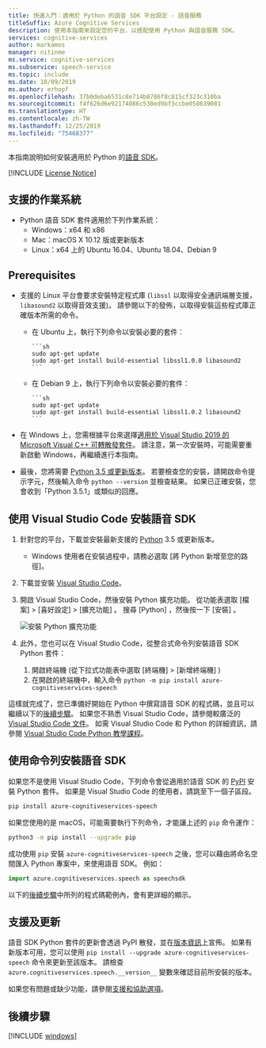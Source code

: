 ```yaml
---
title: 快速入門：適用於 Python 的語音 SDK 平台設定 - 語音服務
titleSuffix: Azure Cognitive Services
description: 使用本指南來設定您的平台，以搭配使用 Python 與語音服務 SDK。
services: cognitive-services
author: markamos
manager: nitinme
ms.service: cognitive-services
ms.subservice: speech-service
ms.topic: include
ms.date: 10/09/2019
ms.author: erhopf
ms.openlocfilehash: 37b0deba6531c8e714b8786f8c815cf323c310ba
ms.sourcegitcommit: f4f626d6e92174086c530ed9bf3ccbe058639081
ms.translationtype: HT
ms.contentlocale: zh-TW
ms.lasthandoff: 12/25/2019
ms.locfileid: "75468377"
---
```

本指南說明如何安裝適用於 Python 的[語音 SDK](~/articles/cognitive-services/speech-service/speech-sdk.md)。

[!INCLUDE [License Notice](~/includes/cognitive-services-speech-service-license-notice.md)]

## <a name="supported-operating-systems"></a>支援的作業系統

- Python 語音 SDK 套件適用於下列作業系統：
  - Windows：x64 和 x86
  - Mac：macOS X 10.12 版或更新版本
  - Linux：x64 上的 Ubuntu 16.04、Ubuntu 18.04、Debian 9

## <a name="prerequisites"></a>Prerequisites

- 支援的 Linux 平台會要求安裝特定程式庫 (`libssl` 以取得安全通訊端層支援，`libasound2` 以取得音效支援)。 請參閱以下的發佈，以取得安裝這些程式庫正確版本所需的命令。

  - 在 Ubuntu 上，執行下列命令以安裝必要的套件：

        ```sh
        sudo apt-get update
        sudo apt-get install build-essential libssl1.0.0 libasound2
        ```

  - 在 Debian 9 上，執行下列命令以安裝必要的套件：

        ```sh
        sudo apt-get update
        sudo apt-get install build-essential libssl1.0.2 libasound2
        ```

- 在 Windows 上，您需根據平台來選擇[適用於 Visual Studio 2019 的 Microsoft Visual C++ 可轉散發套件](https://support.microsoft.com/help/2977003/the-latest-supported-visual-c-downloads)。 請注意，第一次安裝時，可能需要重新啟動 Windows，再繼續進行本指南。
- 最後，您將需要 [Python 3.5 或更新版本](https://www.python.org/downloads/)。 若要檢查您的安裝，請開啟命令提示字元，然後輸入命令 `python --version` 並檢查結果。 如果已正確安裝，您會收到「Python 3.5.1」或類似的回應。

## <a name="install-the-speech-sdk-using-visual-studio-code"></a>使用 Visual Studio Code 安裝語音 SDK

1. 針對您的平台，下載並安裝最新支援的 [Python](https://www.python.org/downloads/) 3.5 或更新版本。
   - Windows 使用者在安裝過程中，請務必選取 [將 Python 新增至您的路徑]。
1. 下載並安裝 [Visual Studio Code](https://code.visualstudio.com/Download)。
1. 開啟 Visual Studio Code，然後安裝 Python 擴充功能。 從功能表選取 [檔案]   > [喜好設定]   > [擴充功能]  。 搜尋 [Python]  ，然後按一下 [安裝]  。

   ![安裝 Python 擴充功能](~/articles/cognitive-services/speech-service/media/sdk/qs-python-vscode-python-extension.png)

1. 此外，您也可以在 Visual Studio Code，從整合式命令列安裝語音 SDK Python 套件：
   1. 開啟終端機 (從下拉式功能表中選取 [終端機]   >  [新增終端機]  )
   1. 在開啟的終端機中，輸入命令 `python -m pip install azure-cognitiveservices-speech`

這樣就完成了，您已準備好開始在 Python 中撰寫語音 SDK 的程式碼，並且可以繼續以下的[後續步驟](#next-steps)。 如果您不熟悉 Visual Studio Code，請參閱較廣泛的 [Visual Studio Code 文件](https://code.visualstudio.com/docs)。 如需 Visual Studio Code 和 Python 的詳細資訊，請參閱 [Visual Studio Code Python 教學課程](https://code.visualstudio.com/docs/python/python-tutorial)。

## <a name="install-the-speech-sdk-using-the-command-line"></a>使用命令列安裝語音 SDK

如果您不是使用 Visual Studio Code，下列命令會從適用於語音 SDK 的 [PyPI](https://pypi.org/) 安裝 Python 套件。 如果是 Visual Studio Code 的使用者，請跳至下一個子區段。

```sh
pip install azure-cognitiveservices-speech
```

如果您使用的是 macOS，可能需要執行下列命令，才能讓上述的 `pip` 命令運作：

```sh
python3 -m pip install --upgrade pip
```

成功使用 `pip` 安裝 `azure-cognitiveservices-speech` 之後，您可以藉由將命名空間匯入 Python 專案中，來使用語音 SDK。 例如：

```py
import azure.cognitiveservices.speech as speechsdk
```

以下的[後續步驟](#next-steps)中所列的程式碼範例內，會有更詳細的顯示。

## <a name="support-and-updates"></a>支援及更新

語音 SDK Python 套件的更新會透過 PyPI 散發，並在[版本資訊](~/articles/cognitive-services/speech-service/releasenotes.md)上宣佈。
如果有新版本可用，您可以使用 `pip install --upgrade azure-cognitiveservices-speech` 命令來更新至該版本。
請檢查 `azure.cognitiveservices.speech.__version__` 變數來確認目前所安裝的版本。

如果您有問題或缺少功能，請參閱[支援和協助選項](~/articles/cognitive-services/speech-service/support.md)。

## <a name="next-steps"></a>後續步驟

[!INCLUDE [windows](../quickstart-list.md)]